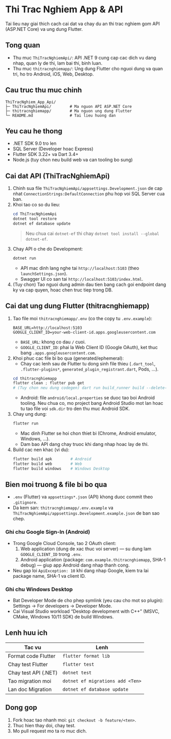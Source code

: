 # Thi Trac Nghiem App & API

Tai lieu nay giai thich cach cai dat va chay du an thi trac nghiem gom API (ASP.NET Core) va ung dung Flutter.

## Tong quan
- Thu muc `ThiTracNghiemApi/`: API .NET 9 cung cap cac dich vu dang nhap, quan ly de thi, lam bai thi, binh luan.
- Thu muc `thitracnghiemapp/`: Ung dung Flutter cho nguoi dung va quan tri, ho tro Android, iOS, Web, Desktop.

## Cau truc thu muc chinh
```
ThiTracNghiem_App_Api/
├─ ThiTracNghiemApi/        # Ma nguon API ASP.NET Core
├─ thitracnghiemapp/        # Ma nguon ung dung Flutter
└─ README.md                # Tai lieu huong dan
```

## Yeu cau he thong
- .NET SDK 9.0 tro len
- SQL Server (Developer hoac Express)
- Flutter SDK 3.22+ va Dart 3.4+
- Node.js (tuy chon neu build web va can tooling bo sung)

## Cai dat API (ThiTracNghiemApi)
1. Chinh sua file `ThiTracNghiemApi/appsettings.Development.json` de cap nhat `ConnectionStrings:DefaultConnection` phu hop voi SQL Server cua ban.
2. Khoi tao co so du lieu:
   ```powershell
   cd ThiTracNghiemApi
   dotnet tool restore
   dotnet ef database update
   ```
   > Neu chua cai `dotnet-ef` thi chay `dotnet tool install --global dotnet-ef`.
3. Chay API o che do Development:
   ```powershell
   dotnet run
   ```
   - API mac dinh lang nghe tai `http://localhost:5103` (theo `launchSettings.json`).
   - Swagger UI co san tai `http://localhost:5103/index.html`.
4. (Tuy chon) Tao nguoi dung admin dau tien bang cach goi endpoint dang ky va cap quyen, hoac chen truc tiep trong DB.

## Cai dat ung dung Flutter (thitracnghiemapp)
1. Tao file moi `thitracnghiemapp/.env` (co the copy tu `.env.example`):
   ```
   BASE_URL=http://localhost:5103
   GOOGLE_CLIENT_ID=your-web-client-id.apps.googleusercontent.com
   ```
   - `BASE_URL`: khong co dau `/` cuoi.
   - `GOOGLE_CLIENT_ID`: phai la Web Client ID (Google OAuth), ket thuc bang `.apps.googleusercontent.com`.
2. Khoi phuc cac file bi bo qua (generated/ephemeral):
   - Chay cac lenh sau de Flutter tu dong sinh file thieu (`.dart_tool`, `.flutter-plugins*`, `generated_plugin_registrant.dart`, Pods, ...).
   ```powershell
   cd thitracnghiemapp
   flutter clean ; flutter pub get
   # (Tuy chon neu dung codegen) dart run build_runner build --delete-conflicting-outputs
   ```
   - Android: file `android/local.properties` se duoc tao boi Android tooling. Neu chua co, mo project bang Android Studio mot lan hoac tu tao file voi `sdk.dir` tro den thu muc Android SDK.
3. Chay ung dung:
   ```powershell
   flutter run
   ```
   - Mac dinh Flutter se hoi chon thiet bi (Chrome, Android emulator, Windows, ...).
   - Dam bao API dang chay truoc khi dang nhap hoac lay de thi.
4. Build cac nen khac (vi du):
   ```powershell
   flutter build apk        # Android
   flutter build web        # Web
   flutter build windows    # Windows Desktop
   ```

## Bien moi truong & file bi bo qua
- `.env` (Flutter) va `appsettings*.json` (API) khong duoc commit theo `.gitignore`.
- Da kem san: `thitracnghiemapp/.env.example` va `ThiTracNghiemApi/appsettings.Development.example.json` de ban sao chep.

### Ghi chu Google Sign-In (Android)
- Trong Google Cloud Console, tao 2 OAuth client:
   1) Web application (dung de xac thuc voi server) — su dung lam `GOOGLE_CLIENT_ID` trong `.env`.
   2) Android application (package: `com.example.thitracnghiemapp`, SHA-1 debug) — giup app Android dang nhap thanh cong.
- Neu gap loi `ApiException: 10` khi dang nhap Google, kiem tra lai package name, SHA-1 va client ID.

### Ghi chu Windows Desktop
- Bat Developer Mode de cho phep symlink (yeu cau cho mot so plugin): Settings → For developers → Developer Mode.
- Cai Visual Studio workload “Desktop development with C++” (MSVC, CMake, Windows 10/11 SDK) de build Windows.

## Lenh huu ich
| Tac vu                        | Lenh |
|------------------------------|------|
| Format code Flutter          | `flutter format lib` |
| Chay test Flutter            | `flutter test` |
| Chay test API (.NET)         | `dotnet test` |
| Tao migration moi            | `dotnet ef migrations add <Ten>` |
| Lan doc Migration            | `dotnet ef database update` |

## Dong gop
1. Fork hoac tao nhanh moi: `git checkout -b feature/<ten>`.
2. Thuc hien thay doi, chay test.
3. Mo pull request mo ta ro muc dich.